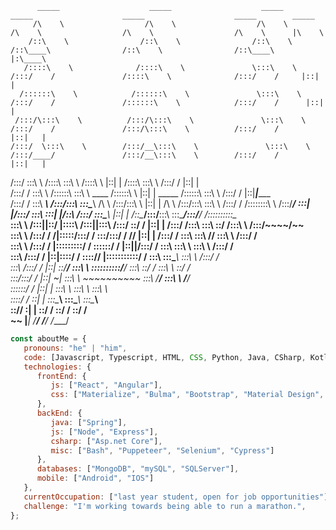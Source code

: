 
          _____                    _____                    _____                    _____                    _____                    _____        _____          
         /\    \                  /\    \                  /\    \                  /\    \                  /\    \                  /\    \      |\    \         
        /::\    \                /::\    \                /::\    \                /::\____\                /::\    \                /::\____\     |:\____\        
       /::::\    \              /::::\    \               \:::\    \              /:::/    /               /::::\    \              /:::/    /     |::|   |        
      /::::::\    \            /::::::\    \               \:::\    \            /:::/    /               /::::::\    \            /:::/    /      |::|   |        
     /:::/\:::\    \          /:::/\:::\    \               \:::\    \          /:::/    /               /:::/\:::\    \          /:::/    /       |::|   |        
    /:::/  \:::\    \        /:::/__\:::\    \               \:::\    \        /:::/____/               /:::/__\:::\    \        /:::/    /        |::|   |        
   /:::/    \:::\    \      /::::\   \:::\    \              /::::\    \       |::|    |               /::::\   \:::\    \      /:::/    /         |::|   |        
  /:::/    / \:::\    \    /::::::\   \:::\    \    ____    /::::::\    \      |::|    |     _____    /::::::\   \:::\    \    /:::/    /          |::|___|______  
 /:::/    /   \:::\ ___\  /:::/\:::\   \:::\____\  /\   \  /:::/\:::\    \     |::|    |    /\    \  /:::/\:::\   \:::\    \  /:::/    /           /::::::::\    \ 
/:::/____/     \:::|    |/:::/  \:::\   \:::|    |/::\   \/:::/  \:::\____\    |::|    |   /::\____\/:::/__\:::\   \:::\____\/:::/____/           /::::::::::\____\
\:::\    \     /:::|____|\::/   |::::\  /:::|____|\:::\  /:::/    \::/    /    |::|    |  /:::/    /\:::\   \:::\   \::/    /\:::\    \          /:::/~~~~/~~      
 \:::\    \   /:::/    /  \/____|:::::\/:::/    /  \:::\/:::/    / \/____/     |::|    | /:::/    /  \:::\   \:::\   \/____/  \:::\    \        /:::/    /         
  \:::\    \ /:::/    /         |:::::::::/    /    \::::::/    /              |::|____|/:::/    /    \:::\   \:::\    \       \:::\    \      /:::/    /          
   \:::\    /:::/    /          |::|\::::/    /      \::::/____/               |:::::::::::/    /      \:::\   \:::\____\       \:::\    \    /:::/    /           
    \:::\  /:::/    /           |::| \::/____/        \:::\    \               \::::::::::/____/        \:::\   \::/    /        \:::\    \   \::/    /            
     \:::\/:::/    /            |::|  ~|               \:::\    \               ~~~~~~~~~~               \:::\   \/____/          \:::\    \   \/____/             
      \::::::/    /             |::|   |                \:::\    \                                        \:::\    \               \:::\    \                      
       \::::/    /              \::|   |                 \:::\____\                                        \:::\____\               \:::\____\                     
        \::/____/                \:|   |                  \::/    /                                         \::/    /                \::/    /                     
         ~~                       \|___|                   \/____/                                           \/____/                  \/____/                      
                                                                                                                                                                   



```javascript
const aboutMe = {
   pronouns: "he" | "him",
   code: [Javascript, Typescript, HTML, CSS, Python, Java, CSharp, Kotlin, Swift],
   technologies: {
      frontEnd: {
         js: ["React", "Angular"],
         css: ["Materialize", "Bulma", "Bootstrap", "Material Design", "Semantic UI"]
      },
      backEnd: {
         java: ["Spring"],
         js: ["Node", "Express"],
         csharp: ["Asp.net Core"],
         misc: ["Bash", "Puppeteer", "Selenium", "Cypress"]
      },
      databases: ["MongoDB", "mySQL", "SQLServer"],
      mobile: ["Android", "IOS"]
   },
   currentOccupation: ["last year student, open for job opportunities"],
   challenge: "I'm working towards being able to run a marathon.",
};
```
